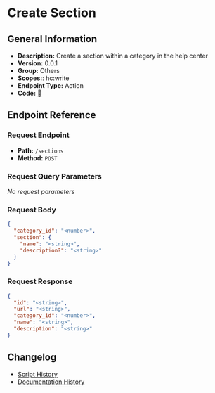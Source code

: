 # Create Section

## General Information

- **Description:** Create a section within a category in the help center
- **Version:** 0.0.1
- **Group:** Others
- **Scopes:**: hc:write
- **Endpoint Type:** Action
- **Code:** [🔗](https://github.com/NangoHQ/integration-templates/tree/main/integrations/zendesk/actions/create-section.ts)

## Endpoint Reference

### Request Endpoint

- **Path:** `/sections`
- **Method:** `POST`

### Request Query Parameters

_No request parameters_

### Request Body

```json
{
  "category_id": "<number>",
  "section": {
    "name": "<string>",
    "description?": "<string>"
  }
}
```

### Request Response

```json
{
  "id": "<string>",
  "url": "<string>",
  "category_id": "<number>",
  "name": "<string>",
  "description": "<string>"
}
```

## Changelog

- [Script History](https://github.com/NangoHQ/integration-templates/commits/main/integrations/zendesk/actions/create-section.ts)
- [Documentation History](https://github.com/NangoHQ/integration-templates/commits/main/integrations/zendesk/actions/create-section.md)
